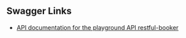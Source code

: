 ## Swagger Links

- [API documentation for the playground API restful-booker](https://restful-booker.herokuapp.com/apidoc/index.html)
